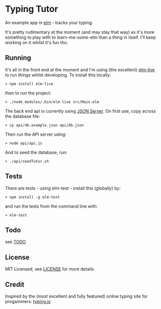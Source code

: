 # Typing Tutor

An example app in [elm](http://elm-lang.org/) - tracks your typing.

It's pretty rudimentary at the moment (and may stay that way) as it's more
something to play with to learn-me-some-elm than a thing in itself.  I'll
keep working on it whilst it's fun tho.

## Running

It's all in the front end at the moment and I'm using (the excellent)
[elm-live](https://github.com/tomekwi/elm-live) to run things whilst
developing.  To install this locally:

```
> npm install elm-live
```

then to run the project:

```
> ./node_modules/.bin/elm-live src/Main.elm
```

The back end api is currently using [JSON Server](https://github.com/typicode/json-server).
On first use, copy across the database file:

```
> cp api/db.example.json api/db.json
```

Then run the API server using:

```
> node api/api.js
```

And to seed the database, run:

```
> ./api/seedTutor.sh
```

## Tests

There are tests - using elm-test - install this (globally) by:

```
> npm install -g elm-test
```

and run the tests from the command line with:

```
> elm-test
```

## Todo

see [TODO](../master/TODO)


## License

MIT Licensed, see [LICENSE](../master/LICENSE) for more details.


## Credit

Inspired by the (most excellent and fully featured) online
typing site for progammers: [typing.io](https://typing.io)
